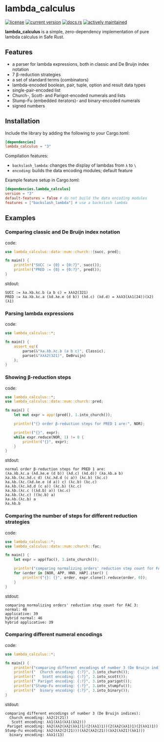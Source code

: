 # lambda_calculus
[![license](https://img.shields.io/badge/license-CC0-blue.svg)](https://creativecommons.org/publicdomain/zero/1.0/)
[![current version](https://img.shields.io/crates/v/lambda_calculus.svg)](https://crates.io/crates/lambda_calculus)
[![docs.rs](https://docs.rs/lambda_calculus/badge.svg)](https://docs.rs/lambda_calculus)
[![actively maintained](https://img.shields.io/badge/Maintenance%20Level-Actively%20Maintained-green.svg)](https://gist.github.com/cheerfulstoic/d107229326a01ff0f333a1d3476e068d)

**lambda_calculus** is a simple, zero-dependency implementation of pure lambda calculus in Safe Rust.

## Features

- a parser for lambda expressions, both in classic and De Bruijn index notation
- 7 β-reduction strategies
- a set of standard terms (combinators)
- lambda-encoded boolean, pair, tuple, option and result data types
- single-pair-encoded list
- Church-, Scott- and Parigot-encoded numerals and lists
- Stump-Fu (embedded iterators)- and binary-encoded numerals
- signed numbers

## Installation

Include the library by adding the following to your Cargo.toml:
```toml
[dependencies]
lambda_calculus = "3"
```

Compilation features:
- `backslash_lambda`: changes the display of lambdas from `λ` to `\`
- `encoding`: builds the data encoding modules; default feature

Example feature setup in Cargo.toml:
```toml
[dependencies.lambda_calculus]
version = "3"
default-features = false # do not build the data encoding modules
features = ["backslash_lambda"] # use a backslash lambda
```

## Examples

### Comparing classic and De Bruijn index notation

code:
```rust
use lambda_calculus::data::num::church::{succ, pred};

fn main() {
    println!("SUCC := {0} = {0:?}", succ());
    println!("PRED := {0} = {0:?}", pred());
}
```
stdout:
```
SUCC := λa.λb.λc.b (a b c) = λλλ2(321)
PRED := λa.λb.λc.a (λd.λe.e (d b)) (λd.c) (λd.d) = λλλ3(λλ1(24))(λ2)(λ1)
```

### Parsing lambda expressions

code:
```rust
use lambda_calculus::*;

fn main() {
    assert_eq!(
        parse(&"λa.λb.λc.b (a b c)", Classic),
        parse(&"λλλ2(321)", DeBruijn)
    );
}
```

### Showing β-reduction steps

code:
```rust
use lambda_calculus::*;
use lambda_calculus::data::num::church::pred;

fn main() {
    let mut expr = app!(pred(), 1.into_church());

    println!("{} order β-reduction steps for PRED 1 are:", NOR);

    println!("{}", expr);
    while expr.reduce(NOR, 1) != 0 {
        println!("{}", expr);
    }
}
```
stdout:
```
normal order β-reduction steps for PRED 1 are:
(λa.λb.λc.a (λd.λe.e (d b)) (λd.c) (λd.d)) (λa.λb.a b)
λa.λb.(λc.λd.c d) (λc.λd.d (c a)) (λc.b) (λc.c)
λa.λb.(λc.(λd.λe.e (d a)) c) (λc.b) (λc.c)
λa.λb.(λc.λd.d (c a)) (λc.b) (λc.c)
λa.λb.(λc.c ((λd.b) a)) (λc.c)
λa.λb.(λc.c) ((λc.b) a)
λa.λb.(λc.b) a
λa.λb.b
```

### Comparing the number of steps for different reduction strategies

code:
```rust
use lambda_calculus::*;
use lambda_calculus::data::num::church::fac;

fn main() {
    let expr = app(fac(), 3.into_church());

    println!("comparing normalizing orders' reduction step count for FAC 3:");
    for &order in [NOR, APP, HNO, HAP].iter() {
        println!("{}: {}", order, expr.clone().reduce(order, 0));
    }
}
```
stdout:
```
comparing normalizing orders' reduction step count for FAC 3:
normal: 46
applicative: 39
hybrid normal: 46
hybrid applicative: 39
```

### Comparing different numeral encodings

code:
```rust
use lambda_calculus::*;

fn main() {
    println!("comparing different encodings of number 3 (De Bruijn indices):");
    println!("  Church encoding: {:?}", 3.into_church());
    println!("   Scott encoding: {:?}", 3.into_scott());
    println!(" Parigot encoding: {:?}", 3.into_parigot());
    println!("Stump-Fu encoding: {:?}", 3.into_stumpfu());
    println!("  binary encoding: {:?}", 3.into_binary());
}
```
stdout:
```
comparing different encodings of number 3 (De Bruijn indices):
  Church encoding: λλ2(2(21))
   Scott encoding: λλ1(λλ1(λλ1(λλ2)))
 Parigot encoding: λλ2(λλ2(λλ2(λλ1)1)(2(λλ1)1))(2(λλ2(λλ1)1)(2(λλ1)1))
Stump-Fu encoding: λλ2(λλ2(2(21)))(λλ2(λλ2(21))(λλ2(λλ21)(λλ1)))
  binary encoding: λλλ1(13)
```
